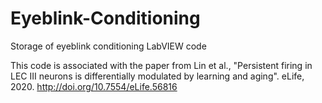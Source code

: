 # Eyeblink-Conditioning
Storage of eyeblink conditioning LabVIEW code


This code is associated with the paper from Lin et al., "Persistent firing in LEC III neurons is differentially modulated by learning and aging". eLife, 2020. http://doi.org/10.7554/eLife.56816
